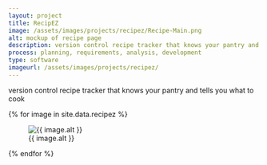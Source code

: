 ```yaml
---
layout: project
title: RecipEZ
image: /assets/images/projects/recipez/Recipe-Main.png
alt: mockup of recipe page
description: version control recipe tracker that knows your pantry and tells you what to cook
process: planning, requirements, analysis, development
type: software
imageurl: /assets/images/projects/recipez/
---
```


version control recipe tracker that knows your pantry and tells you what to cook


<div class="masonry-grid">
    {% for image in site.data.recipez %}
        <figure class="card">
            <img src="{{ page.imageurl }}{{ image.src }}.png" alt="{{ image.alt }}">
            <figcaption>{{ image.alt }}</figcaption>
        </figure>
    {% endfor %}
</div>